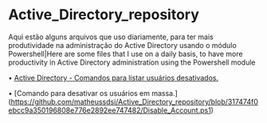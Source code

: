 # Active_Directory_repository
Aqui estão alguns arquivos que uso diariamente, para ter mais produtividade na administração do Active Directory usando o módulo Powershell|Here are some files that I use on a daily basis, to have more productivity in Active Directory administration using the Powershell module 



•	[Active Directory - Comandos para listar usuários desativados.](https://github.com/matheussdsi/Active_Directory_repository/blob/c2b9421b34dc49799df9638069aa8a98af4063d1/Contas_desativas.ps1)

• [Comando para desativar os usuários em massa.]
(https://github.com/matheussdsi/Active_Directory_repository/blob/317474f0ebcc9a350196808e776e2892ee747482/Disable_Account.ps1)

